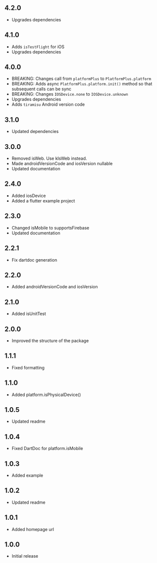 ## 4.2.0
- Upgrades dependencies

## 4.1.0
- Adds `isTestFlight` for iOS
- Upgrades dependencies


## 4.0.0
- BREAKING: Changes call from `platformPlus` to `PlatformPlus.platform`
- BREAKING: Adds async `PlatformPlus.platform.init()` method so that subsequent calls can be sync
- BREAKING: Changes `IOSDevice.none` to `IOSDevice.unknown`
- Upgrades dependencies
- Adds `tiramisu` Android version code

## 3.1.0
- Updated dependencies

## 3.0.0
- Removed isWeb. Use kIsWeb instead.
- Made androidVersionCode and iosVersion nullable
- Updated documentation

## 2.4.0
- Added iosDevice
- Added a flutter example project

## 2.3.0
- Changed isMobile to supportsFirebase
- Updated documentation

## 2.2.1
- Fix dartdoc generation

## 2.2.0
- Added androidVersionCode and iosVersion

## 2.1.0
- Added isUnitTest

## 2.0.0
- Improved the structure of the package

## 1.1.1
- Fixed formatting

## 1.1.0
- Added platform.isPhysicalDevice()

## 1.0.5
- Updated readme

## 1.0.4
- Fixed DartDoc for platform.isMobile

## 1.0.3
- Added example

## 1.0.2
- Updated readme

## 1.0.1
- Added homepage url

## 1.0.0
- Initial release